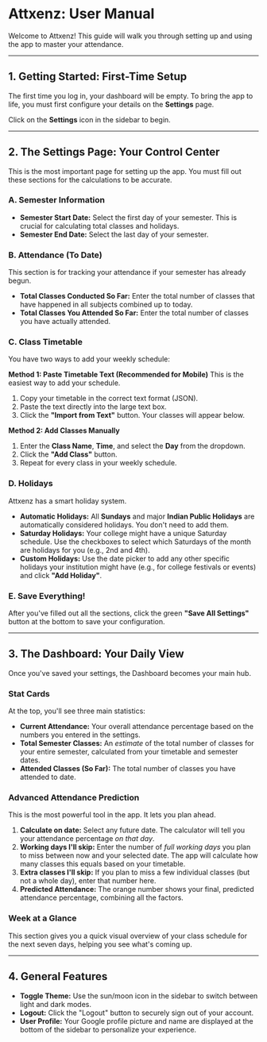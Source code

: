 # Attxenz: User Manual

Welcome to Attxenz! This guide will walk you through setting up and using the app to master your attendance.

---
## 1. Getting Started: First-Time Setup

The first time you log in, your dashboard will be empty. To bring the app to life, you must first configure your details on the **Settings** page.

Click on the **Settings** icon in the sidebar to begin.

---
## 2. The Settings Page: Your Control Center

This is the most important page for setting up the app. You must fill out these sections for the calculations to be accurate.

### **A. Semester Information**
* **Semester Start Date:** Select the first day of your semester. This is crucial for calculating total classes and holidays.
* **Semester End Date:** Select the last day of your semester.

### **B. Attendance (To Date)**
This section is for tracking your attendance if your semester has already begun.
* **Total Classes Conducted So Far:** Enter the total number of classes that have happened in all subjects combined up to today.
* **Total Classes You Attended So Far:** Enter the total number of classes you have actually attended.

### **C. Class Timetable**
You have two ways to add your weekly schedule:

**Method 1: Paste Timetable Text (Recommended for Mobile)**
This is the easiest way to add your schedule.
1.  Copy your timetable in the correct text format (JSON).
2.  Paste the text directly into the large text box.
3.  Click the **"Import from Text"** button. Your classes will appear below.

**Method 2: Add Classes Manually**
1.  Enter the **Class Name**, **Time**, and select the **Day** from the dropdown.
2.  Click the **"Add Class"** button.
3.  Repeat for every class in your weekly schedule.

### **D. Holidays**
Attxenz has a smart holiday system.
* **Automatic Holidays:** All **Sundays** and major **Indian Public Holidays** are automatically considered holidays. You don't need to add them.
* **Saturday Holidays:** Your college might have a unique Saturday schedule. Use the checkboxes to select which Saturdays of the month are holidays for you (e.g., 2nd and 4th).
* **Custom Holidays:** Use the date picker to add any other specific holidays your institution might have (e.g., for college festivals or events) and click **"Add Holiday"**.

### **E. Save Everything!**
After you've filled out all the sections, click the green **"Save All Settings"** button at the bottom to save your configuration.

---
## 3. The Dashboard: Your Daily View

Once you've saved your settings, the Dashboard becomes your main hub.

### **Stat Cards**
At the top, you'll see three main statistics:
* **Current Attendance:** Your overall attendance percentage based on the numbers you entered in the settings.
* **Total Semester Classes:** An *estimate* of the total number of classes for your entire semester, calculated from your timetable and semester dates.
* **Attended Classes (So Far):** The total number of classes you have attended to date.

### **Advanced Attendance Prediction**
This is the most powerful tool in the app. It lets you plan ahead.
1.  **Calculate on date:** Select any future date. The calculator will tell you your attendance percentage *on that day*.
2.  **Working days I'll skip:** Enter the number of *full working days* you plan to miss between now and your selected date. The app will calculate how many classes this equals based on your timetable.
3.  **Extra classes I'll skip:** If you plan to miss a few individual classes (but not a whole day), enter that number here.
4.  **Predicted Attendance:** The orange number shows your final, predicted attendance percentage, combining all the factors.

### **Week at a Glance**
This section gives you a quick visual overview of your class schedule for the next seven days, helping you see what's coming up.

---
## 4. General Features

* **Toggle Theme:** Use the sun/moon icon in the sidebar to switch between light and dark modes.
* **Logout:** Click the "Logout" button to securely sign out of your account.
* **User Profile:** Your Google profile picture and name are displayed at the bottom of the sidebar to personalize your experience.
